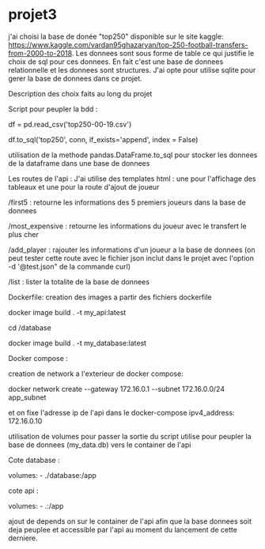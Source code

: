 # projet3


j'ai  choisi la base de donée "top250" disponible sur le site kaggle: https://www.kaggle.com/vardan95ghazaryan/top-250-football-transfers-from-2000-to-2018. Les donnees sont sous forme de table ce qui justifie le choix de sql pour ces donnees. En fait c'est une base de donnees relationnelle et les donnees sont structures. J'ai opte pour utilise sqlite pour gerer la base de donnees dans ce projet.

Description des choix faits au long du projet

Script pour peupler la bdd : 

df = pd.read_csv('top250-00-19.csv')

df.to_sql('top250', conn, if_exists='append', index = False)

utilisation de la methode pandas.DataFrame.to_sql pour stocker les donnees de la dataframe dans une base de donnees


Les routes de l'api :  J'ai utilise des templates html : une pour l'affichage des tableaux et une pour la route d'ajout de joueur 

/first5 : retourne les informations des 5 premiers joueurs dans la base de donnees 

/most_expensive : retourne les informations du joueur avec le transfert le plus cher

/add_player : rajouter les informations d'un joueur a la base de donnees (on peut tester cette route avec le fichier json inclut dans le projet avec l'option -d '@test.json" de la commande curl)

/list : lister la totalite de la base de donnees 

Dockerfile: creation des images a partir des fichiers dockerfile

docker image build . -t my_api:latest

cd /database

docker image build . -t my_database:latest

Docker compose :

creation de network a l'exterieur de docker compose:

docker network create --gateway 172.16.0.1 --subnet 172.16.0.0/24 app_subnet

et on fixe l'adresse ip de l'api dans le docker-compose ipv4_address: 172.16.0.10

utilisation de volumes pour passer la sortie du script utilise pour peupler la base de donnees (my_data.db) vers le container de l'api

Cote database :

  volumes:
            - ./database:/app

cote api :

  volumes:
            - .:/app
            
ajout de depends on sur le container de l'api afin que la base donnees soit deja peuplee et accessible par l'api au moment du lancement de cette derniere.
